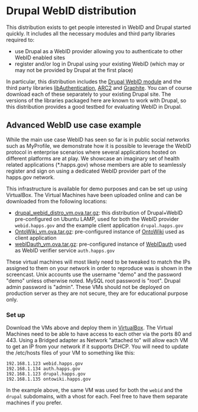Drupal WebID distribution
=========================

This distribution exists to get people interested in WebID and Drupal started
quickly. It includes all the necessary modules and third party libraries
required to:
* use Drupal as a WebID provider allowing you to authenticate to other WebID
enabled sites
* register and/or log in Drupal using your existing WebID (which may or may
not be provided by Drupal at the first place)

In particular, this distribution includes the
[Drupal WebID module](http://drupal.org/project/webid)
and the third party libraries [libAuthentication](https://github.com/melvincarvalho/libAuthentication),
[ARC2](https://github.com/semsol/arc2) and [Graphite](http://graphite.ecs.soton.ac.uk/).
You can of course download each of these separately to your existing Drupal site.
The versions of the libraries packaged here are known to work with Drupal,
so this distribution provides a good testbed for evaluating WebID in Drupal.

## Advanced WebID use case example

While the main use case WebID has seen so far is in public social networks such as MyProfile, we demonstrate how it is possible to leverage the WebID protocol in enterprise scenarios where several applications hosted on different platforms are at play. We showcase an imaginary set of health related applications (*.happs.gov) whose members are able to seamlessly register and sign on using a dedicated WebID provider part of the happs.gov network.

This infrastructure is available for demo purposes and can be set up using VirtualBox. The Virtual Machines have been uploaded online and can be downloaded from the following locations:

* [drupal_webid_distro_vm.ova.tar.gz](http://files.openspring.net/2013/h2challenge/drupal_webid_distro_vm.ova.tar.gz): this distribution of Drupal+WebID pre-configured on Ubuntu LAMP, used for both the WebID provider `webid.happs.gov` and the example client application `drupal.happs.gov`
* [OntoWiki_vm.ova.tar.gz](http://files.openspring.net/2013/h2challenge/OntoWiki_vm.ova.tar.gz): pre-configured instance of  [OntoWiki](https://github.com/AKSW/OntoWiki) used as client application
* [webIDauth_vm.ova.tar.gz](http://files.openspring.net/2013/h2challenge/webIDauth_vm.ova.tar.gz): pre-configured instance of [WebIDauth](https://github.com/WebIDauth/WebIDauth) used as WebID verifier service `auth.happs.gov`

These virtual machines will most likely need to be tweaked to match the IPs assigned to them on your network in order to reproduce was is shown in the screencast. Unix accounts use the username "demo" and the password "demo" unless otherwise noted. MySQL root password is "root". Drupal admin password is "admin". These VMs should not be deployed on production server as they are not secure, they are for educational purpose only.

### Set up
Download the VMs above and deploy them in [VirtualBox](https://www.virtualbox.org/). The Virtual Machines need to be able to have access to each other via the ports 80 and 443. Using a Bridged adapter as Network "attached to" will allow each VM to get an IP from your network if it supports DHCP. You will need to update the /etc/hosts files of your VM to something like this:
````
192.168.1.123 webid.happs.gov
192.168.1.134 auth.happs.gov
192.168.1.123 drupal.happs.gov
192.168.1.135 ontowiki.happs.gov
````
In the example above, the same VM was used for both the `webid` and the `drupal` subdomains, with a vhost for each. Feel free to have them separate machines if you prefer.
